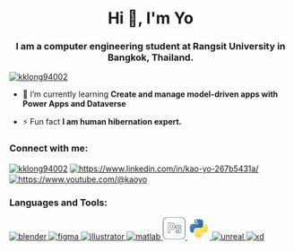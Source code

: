 ## <h1 align="center">Hi 👋, I'm Yo</h1>
<h3 align="center">I am a computer engineering student at Rangsit University in Bangkok, Thailand.</h3>

<p align="left"> <a href="https://twitter.com/kklong94002" target="blank"><img src="https://img.shields.io/twitter/follow/kklong94002?logo=twitter&style=for-the-badge" alt="kklong94002" /></a> </p>

- 🌱 I’m currently learning **Create and manage model-driven apps with Power Apps and Dataverse**

- ⚡ Fun fact **I am human hibernation expert.**

<h3 align="left">Connect with me:</h3>
<p align="left">
<a href="https://twitter.com/kklong94002" target="blank"><img align="center" src="https://raw.githubusercontent.com/rahuldkjain/github-profile-readme-generator/master/src/images/icons/Social/twitter.svg" alt="kklong94002" height="30" width="40" /></a>
<a href="https://linkedin.com/in/https://www.linkedin.com/in/kao-yo-267b5431a/" target="blank"><img align="center" src="https://raw.githubusercontent.com/rahuldkjain/github-profile-readme-generator/master/src/images/icons/Social/linked-in-alt.svg" alt="https://www.linkedin.com/in/kao-yo-267b5431a/" height="30" width="40" /></a>
<a href="https://www.youtube.com/c/https://www.youtube.com/@kaoyo" target="blank"><img align="center" src="https://raw.githubusercontent.com/rahuldkjain/github-profile-readme-generator/master/src/images/icons/Social/youtube.svg" alt="https://www.youtube.com/@kaoyo" height="30" width="40" /></a>
</p>

<h3 align="left">Languages and Tools:</h3>
<p align="left"> <a href="https://www.blender.org/" target="_blank" rel="noreferrer"> <img src="https://download.blender.org/branding/community/blender_community_badge_white.svg" alt="blender" width="40" height="40"/> </a> <a href="https://www.figma.com/" target="_blank" rel="noreferrer"> <img src="https://www.vectorlogo.zone/logos/figma/figma-icon.svg" alt="figma" width="40" height="40"/> </a> <a href="https://www.adobe.com/in/products/illustrator.html" target="_blank" rel="noreferrer"> <img src="https://www.vectorlogo.zone/logos/adobe_illustrator/adobe_illustrator-icon.svg" alt="illustrator" width="40" height="40"/> </a> <a href="https://www.mathworks.com/" target="_blank" rel="noreferrer"> <img src="https://upload.wikimedia.org/wikipedia/commons/2/21/Matlab_Logo.png" alt="matlab" width="40" height="40"/> </a> <a href="https://www.photoshop.com/en" target="_blank" rel="noreferrer"> <img src="https://raw.githubusercontent.com/devicons/devicon/master/icons/photoshop/photoshop-line.svg" alt="photoshop" width="40" height="40"/> </a> <a href="https://www.python.org" target="_blank" rel="noreferrer"> <img src="https://raw.githubusercontent.com/devicons/devicon/master/icons/python/python-original.svg" alt="python" width="40" height="40"/> </a> <a href="https://unrealengine.com/" target="_blank" rel="noreferrer"> <img src="https://raw.githubusercontent.com/kenangundogan/fontisto/036b7eca71aab1bef8e6a0518f7329f13ed62f6b/icons/svg/brand/unreal-engine.svg" alt="unreal" width="40" height="40"/> </a> <a href="https://www.adobe.com/products/xd.html" target="_blank" rel="noreferrer"> <img src="https://cdn.worldvectorlogo.com/logos/adobe-xd.svg" alt="xd" width="40" height="40"/> </a> </p>

<h3 ![Unreal Engine](https://img.shields.io/badge/unrealengine-%23313131.svg?style=for-the-badge&logo=unrealengine&logoColor=white) </h3>
